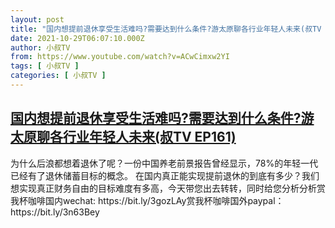 ```yaml
---
layout: post
title: "国内想提前退休享受生活难吗?需要达到什么条件?游太原聊各行业年轻人未来(叔TV EP161)"
date: 2021-10-29T06:07:10.000Z
author: 小叔TV
from: https://www.youtube.com/watch?v=ACwCimxw2YI
tags: [ 小叔TV ]
categories: [ 小叔TV ]
---
```

<!--1635487630000-->
[国内想提前退休享受生活难吗?需要达到什么条件?游太原聊各行业年轻人未来(叔TV EP161)](https://www.youtube.com/watch?v=ACwCimxw2YI)
------

<div>
为什么后浪都想着退休了呢？一份中国养老前景报告曾经显示，78%的年轻一代已经有了退休储蓄目标的概念。 在国内真正能实现提前退休的到底有多少？我们想实现真正财务自由的目标难度有多高，今天带您出去转转，同时给您分析分析赏我杯咖啡国内wechat: https://bit.ly/3gozLAy赏我杯咖啡国外paypal：https://bit.ly/3n63Bey
</div>
